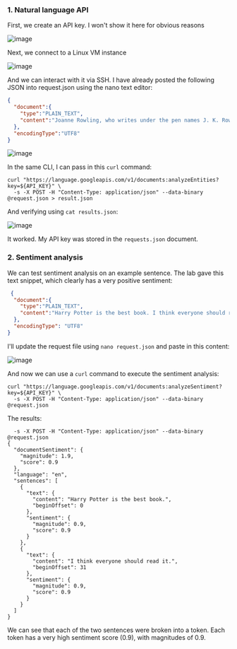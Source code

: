 ### 1. Natural language API

First, we create an API key. I won't show it here for obvious reasons

![image](https://github.com/user-attachments/assets/8705f8d5-dc49-4a4b-8f0e-a25a73304c9b)

Next, we connect to a Linux VM instance

![image](https://github.com/user-attachments/assets/12432145-e561-495e-8645-2c56b863eca2)

And we can interact with it via SSH. I have already posted the following JSON into request.json using the nano text editor:

```json
{
  "document":{
    "type":"PLAIN_TEXT",
    "content":"Joanne Rowling, who writes under the pen names J. K. Rowling and Robert Galbraith, is a British novelist and screenwriter who wrote the Harry Potter fantasy series."
  },
  "encodingType":"UTF8"
}
```

![image](https://github.com/user-attachments/assets/2d0e5fb2-3ffe-4c66-8439-24323b6a3102)

In the same CLI, I can pass in this `curl` command:

```curl
curl "https://language.googleapis.com/v1/documents:analyzeEntities?key=${API_KEY}" \
  -s -X POST -H "Content-Type: application/json" --data-binary @request.json > result.json
```
And verifying using `cat results.json`:

![image](https://github.com/user-attachments/assets/8b0d7810-a70e-4ab7-8338-b54b67384c19)

It worked. My API key was stored in the `requests.json` document.

### 2. Sentiment analysis

We can test sentiment analysis on an example sentence. The lab gave this text snippet, which clearly has a very positive sentiment:

```json
 {
  "document":{
    "type":"PLAIN_TEXT",
    "content":"Harry Potter is the best book. I think everyone should read it."
  },
  "encodingType": "UTF8"
}
```

I'll update the request file using `nano request.json` and paste in this content:

![image](https://github.com/user-attachments/assets/76b21278-3b00-46a9-b7a1-9da833cdd3de)

And now we can use a `curl` command to execute the sentiment analysis:

```curl
curl "https://language.googleapis.com/v1/documents:analyzeSentiment?key=${API_KEY}" \
  -s -X POST -H "Content-Type: application/json" --data-binary @request.json
```

The results:

```=${API_KEY}" \
  -s -X POST -H "Content-Type: application/json" --data-binary @request.json
{
  "documentSentiment": {
    "magnitude": 1.9,
    "score": 0.9
  },
  "language": "en",
  "sentences": [
    {
      "text": {
        "content": "Harry Potter is the best book.",
        "beginOffset": 0
      },
      "sentiment": {
        "magnitude": 0.9,
        "score": 0.9
      }
    },
    {
      "text": {
        "content": "I think everyone should read it.",
        "beginOffset": 31
      },
      "sentiment": {
        "magnitude": 0.9,
        "score": 0.9
      }
    }
  ]
}
```

We can see that each of the two sentences were broken into a token. Each token has a very high sentiment score (0.9), with magnitudes of 0.9.
